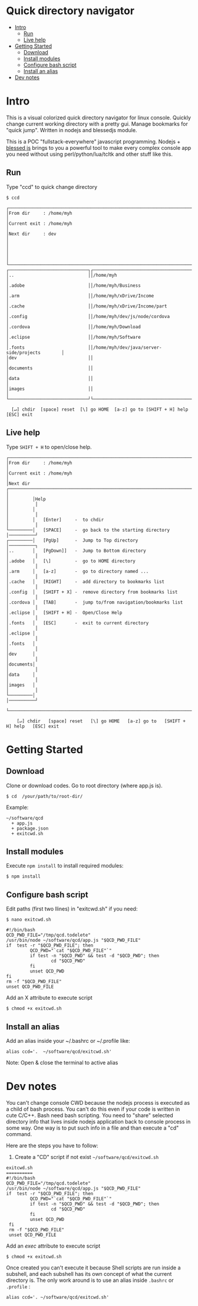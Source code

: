# Quick directory navigator

- [Intro](#intro)
    - [Run](#run)
    - [Live help](#live-help)
- [Getting Started](#getting-started)
    - [Download](#download)
    - [Install modules](#install-modules)
    - [Configure bash script](#configure-bash-script)
    - [Install an alias](#install-an-alias)
- [Dev notes](#dev-notes)

# Intro
This is a visual colorized quick directory navigator for linux console.  Quickly change current working directory with a pretty gui.
Manage bookmarks for "quick jump".
Written in nodejs and blessedjs module. 

This is a POC "fullstack-everywhere" javascript programming. Nodejs + [blessed js](https://github.com/chjj/blessed) brings to you a powerful tool to make every complex console app you need without using perl/python/lua/tcltk and other stuff like this. 


## Run
Type "ccd" to quick change directory

    $ ccd
    
```
┌───────────────────────────────────────────────────────────────────────────────┐
│From dir     : /home/myh                                                       │
│Current exit : /home/myh                                                       │
│Next dir     : dev                                                             │
│                                                                               │
│                                                                               │
└───────────────────────────────────────────────────────────────────────────────┘
┌──────────────────────────────┐┌───────────────────────────────────────────────┐
│..                            ││/home/myh                                      │
│.adobe                        ││/home/myh/Business                             │
│.arm                          ││/home/myh/xDrive/Income                        │
│.cache                        ││/home/myh/xDrive/Income/part                   │
│.config                       ││/home/myh/dev/js/node/cordova                  │
│.cordova                      ││/home/myh/Download                             │
│.eclipse                      ││/home/myh/Software                             │
│.fonts                        ││/home/myh/dev/java/server-side/projects        │
│dev                           ││                                               │
│documents                     ││                                               │
│data                          ││                                               │
│images                        ││                                               │
└──────────────────────────────┘└───────────────────────────────────────────────┘
                                                                                  
  [↵] chdir  [space] reset  [\] go HOME  [a-z] go to [SHIFT + H] help [ESC] exit                                                                       
```

## Live help

Type `SHIFT + H` to open/close help.

```
┌───────────────────────────────────────────────────────────────────────────────────────────────────────┐
│From dir     : /home/myh                                                                               │
│Current exit : /home/myh                                                                               │
│Next dir ┌──────────────────────────────────────────────────────────────────────────────────┐          │
│         │Help                                                                              │          │
│         │                                                                                  │          │
│         │   [Enter]     -  to chdir                                                        │          │
└─────────│   [SPACE]     -  go back to the starting directory                               │──────────┘
┌─────────│   [PgUp]      -  Jump to Top directory                                           │──────────┐
│..       │   [PgDown]]   -  Jump to Bottom directory                                        │          │
│.adobe   │   [\]         -  go to HOME directory                                            │          │
│.arm     │   [a-z]       -  go to directory named ...                                       │          │
│.cache   │   [RIGHT]     -  add directory to bookmarks list                                 │          │
│.config  │   [SHIFT + X] -  remove directory from bookmarks list                            │          │
│.cordova │   [TAB]       -  jump to/from navigation/bookmarks list                          │          │
│.eclipse │   [SHIFT + H] -  Open/Close Help                                                 │          │
│.fonts   │   [ESC]       -  exit to current directory                                       │          │
│.eclipse │                                                                                  │          │
│.fonts   │                                                                                  │          │
│dev      │                                                                                  │          │
│documents│                                                                                  │          │
│data     │                                                                                  │          │
│images   │                                                                                  │          │
└─────────│                                                                                  │──────────┘
          └──────────────────────────────────────────────────────────────────────────────────┘
                                                                                                         
    [↵] chdir   [space] reset   [\] go HOME   [a-z] go to   [SHIFT + H] help   [ESC] exit
```


# Getting Started
## Download
Clone or download codes. Go to root directory (where app.js is).

    $ cd  /your/path/to/root-dir/

Example:

    ~/software/qcd
      + app.js
      + package.json
      + exitcwd.sh

## Install modules
Execute ```npm install``` to install required modules:

    $ npm install

## Configure bash script
Edit paths (first two llines) in "exitcwd.sh" if you need:

    $ nano exitcwd.sh

```
#!/bin/bash
QCD_PWD_FILE="/tmp/qcd.todelete"
/usr/bin/node ~/software/qcd/app.js "$QCD_PWD_FILE"
if  test -r "$QCD_PWD_FILE"; then
         QCD_PWD="`cat "$QCD_PWD_FILE"`"
         if test -n "$QCD_PWD" && test -d "$QCD_PWD"; then
                 cd "$QCD_PWD"
         fi
         unset QCD_PWD
fi
rm -f "$QCD_PWD_FILE"
unset QCD_PWD_FILE
```
Add an X attribute to execute script

	$ chmod +x exitcwd.sh
	
## Install an alias
Add an alias inside your ~/.bashrc or ~/.profile like:

	alias ccd='.  ~/software/qcd/exitcwd.sh'
 
Note: Open & close the terminal to active alias



# Dev notes
You can't change console CWD  because the nodejs process is executed as a child of bash process. You can't do this even if your code is written in cute C/C++. Bash need bash scripting.
You need to  "share"  selected  directory  info  that  lives  inside nodejs application back to console process in some way. 
One way is to put such info in a file and than execute a "cd" command.

Here are the steps you have to follow:

1. Create a "CD" script if not exist  `~/software/qcd/exitcwd.sh`


```
exitcwd.sh
==========
#!/bin/bash
QCD_PWD_FILE="/tmp/qcd.todelete"
/usr/bin/node ~/software/qcd/app.js "$QCD_PWD_FILE"
if  test -r "$QCD_PWD_FILE"; then
         QCD_PWD="`cat "$QCD_PWD_FILE"`"
         if test -n "$QCD_PWD" && test -d "$QCD_PWD"; then
                 cd "$QCD_PWD"
         fi
         unset QCD_PWD
 fi
 rm -f "$QCD_PWD_FILE"
 unset QCD_PWD_FILE
```

Add an *exec* attribute to execute script

	$ chmod +x exitcwd.sh

Once created you can't execute it because Shell scripts are run inside a subshell, and each subshell has its own concept of what the current directory is.
The only work around is to use an alias inside `.bashrc` or `.profile` :
 
	alias ccd='. ~/software/qcd/exitcwd.sh'
 

